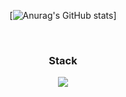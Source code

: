 <div align="center">
  
[![Anurag's GitHub stats](https://github-readme-stats.vercel.app/api?username=do9605)]
  
<br>
  
### Stack
<img src="https://img.shields.io/badge/Python-3776AB?style=flat-square&logo=Python&logoColor=white"/>

</div>
